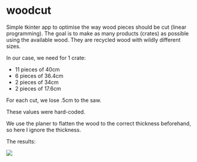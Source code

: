 # woodcut

Simple tkinter app to optimise the way wood pieces should be cut (linear programming). The goal is to make as many products (crates) as possible using the available wood. They are recycled wood with wildly different sizes.

In our case, we need for 1 crate:
 - 11 pieces of 40cm
 - 6 pieces of 36.4cm
 - 2 pieces of 34cm
 - 2 pieces of 17.6cm
 
For each cut, we lose .5cm to the saw.

These values were hard-coded.

We use the planer to flatten the wood to the correct thickness beforehand, so here I ignore the thickness.

The results:

![](https://i.imgur.com/Jj7iCFx.jpeg)



